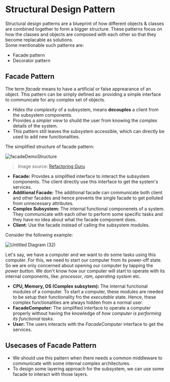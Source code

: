# Structural Design Pattern
Structural design patterns are a blueprint of how different objects & classes are combined together to form a bigger structure. These patterns focus on how the classes and objects are composed with each other so that they become replacable as solutions. <br/>
Some mentionable such patterns are:
- Facade pattern
- Decorator pattern

## Facade Pattern
The term *facade* means to have a artificial or false apprearance of an object. This pattern can be simply defined as: providing a simple interface to communicate for any complex set of objects.
- *Hides the complexity* of a subsystem, means **decouples** a client from the subsystem components.
- Provides a *simpler view* to shuild the user from knowing the complex details of the system.
- This pattern still leaves the subsystem accessible, which can directly be used to add new functionalities.

The simplified structure of facade pattern:

![facadeDemoStructure](https://github.com/Asibul-40/Some-useful-Design-Patterns/assets/77221075/ba0907f6-2209-4c16-b3a0-1922a06ebe9a)


> Image source: [Refactoring Guru](https://refactoring.guru/design-patterns/facade)

- **Facade:** Provides a simplified interface to interact the subsystem components. The client directly use this interface to get the system's services.
- **Additional Facade:** The additional facade can communicate both client and other facades and hence prevents the single facade to get polluted from unnecessary attributes.
- **Complex Subsystem:** The internal functional componenets of a system. They communicate with each other to perform some specific tasks and they have no idea about what the facade component does.
- **Client**: Use the facade instead of calling the subsystem modules.

Consider the following example:

![Untitled Diagram (32)](https://github.com/Asibul-40/Some-useful-Design-Patterns/assets/77221075/9dc0ec93-610a-4737-a877-dbe682017d48)

Let's say, we have a computer and we want to do some tasks using this computer. For this, we need to start our computer from its power-off state. So we are only concerned about opening our computer by tapping the *power button*. We don't know how our computer will start to operate with its internal components, like: *processor*, *ram*, *operating system* etc. 
- **CPU, Memory, OS (Complex subsytem):** The internal functional modules of a computer. To start a computer, these modules are needed to be setup their functionality fro the *executable* state. Hence, these complex functionalities are always hidden from a normal user.
- **FacadeComputer:** The simplified interface to operate a computer properly without having the knowledge of *how computer is performing its functional tasks*.
- **User:** The users interacts with the *FacadeComputer* interface to get the services.

## Usecases of Facade Pattern
- We should use this pattern when there needs a common middleware to communicate with some internal complex architectures.
- To design some layering approach for the subsystem, we can use some facade to interact with those layers. 

